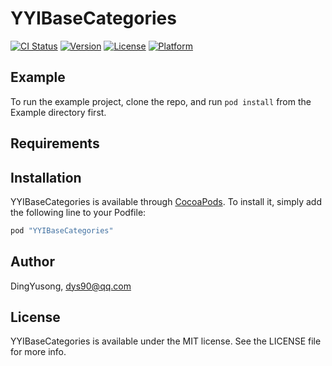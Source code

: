 # YYIBaseCategories

[![CI Status](http://img.shields.io/travis/DingYusong/YYIBaseCategories.svg?style=flat)](https://travis-ci.org/DingYusong/YYIBaseCategories)
[![Version](https://img.shields.io/cocoapods/v/YYIBaseCategories.svg?style=flat)](http://cocoapods.org/pods/YYIBaseCategories)
[![License](https://img.shields.io/cocoapods/l/YYIBaseCategories.svg?style=flat)](http://cocoapods.org/pods/YYIBaseCategories)
[![Platform](https://img.shields.io/cocoapods/p/YYIBaseCategories.svg?style=flat)](http://cocoapods.org/pods/YYIBaseCategories)

## Example

To run the example project, clone the repo, and run `pod install` from the Example directory first.

## Requirements

## Installation

YYIBaseCategories is available through [CocoaPods](http://cocoapods.org). To install
it, simply add the following line to your Podfile:

```ruby
pod "YYIBaseCategories"
```

## Author

DingYusong, dys90@qq.com

## License

YYIBaseCategories is available under the MIT license. See the LICENSE file for more info.
